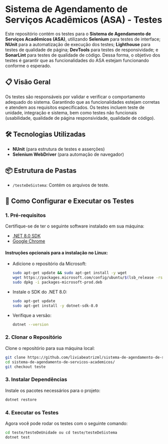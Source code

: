 # Sistema de Agendamento de Serviços Acadêmicos (ASA) - Testes

Este repositório contém os testes para o **Sistema de Agendamento de Serviços Acadêmicos (ASA)**, utilizando **Selenium** para testes de interface; **NUnit** para a automatização de execução dos testes; **Lighthouse** para testes de qualidade de página; **DevTools** para testes de responsividade; e **SonarLint** para testes de qualidade de código. Dessa forma, o objetivo dos testes é garantir que as funcionalidades do ASA estejam funcionando conforme o esperado.

## 📋 Visão Geral

Os testes são responsáveis por validar e verificar o comportamento adequado do sistema. Garantindo que as funcionalidades estejam corretas e atendem aos requisitos especificados. Os testes incluem teste de unidade, integração e sistema, bem como testes não funcionais (usabilidade, qualidade de página responsividade, qualidade de código).

## 🛠️ Tecnologias Utilizadas

- **NUnit** (para estrutura de testes e asserções)
- **Selenium WebDriver** (para automação de navegador)

## 📦 Estrutura de Pastas

- `/testeDeSistema`: Contém os arquivos de teste.

## 🚀 Como Configurar e Executar os Testes

### 1. Pré-requisitos

Certifique-se de ter o seguinte software instalado em sua máquina:

- [.NET 8.0 SDK](https://dotnet.microsoft.com/pt-br/download/dotnet/8.0)
- [Google Chrome](https://www.google.com/chrome/)

#### Instruções opcionais para a instalação no Linux:

- Adicione o repositório da Microsoft:
    ```bash
    sudo apt-get update && sudo apt-get install -y wget
    wget https://packages.microsoft.com/config/ubuntu/$(lsb_release -rs)/packages-microsoft-prod.deb -O packages-microsoft-prod.deb
    sudo dpkg -i packages-microsoft-prod.deb
    ```

- Instale o SDK do .NET 8.0:
    ```bash
    sudo apt-get update
    sudo apt-get install -y dotnet-sdk-8.0
    ```

- Verifique a versão:
    ```bash
    dotnet --version
    ```

### 2. Clonar o Repositório

Clone o repositório para sua máquina local:

```bash
git clone https://github.com/liviabeatrizml/sistema-de-agendamento-de-servicos-academicos.git
cd sistema-de-agendamento-de-servicos-academicos/
git checkout teste
```

### 3. Instalar Dependências

Instale os pacotes necessários para o projeto:

```bash
dotnet restore
```

### 4. Executar os Testes

Agora você pode rodar os testes com o seguinte comando:

```bash
cd teste/testeDeUnidade ou cd teste/testeDeSistema
dotnet test
```